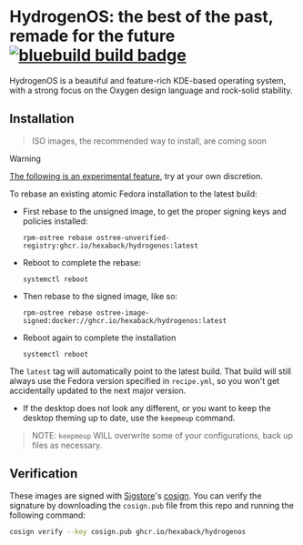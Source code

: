 # HydrogenOS: the best of the past, remade for the future &nbsp; [![bluebuild build badge](https://github.com/hexaback/hydrogenos/actions/workflows/build.yml/badge.svg)](https://github.com/hexaback/hydrogenos/actions/workflows/build.yml)

HydrogenOS is a beautiful and feature-rich KDE-based operating system, with a strong focus on the Oxygen design language and rock-solid stability.

## Installation

> ISO images, the recommended way to install, are coming soon

> [!WARNING]  
> [The following is an experimental feature](https://www.fedoraproject.org/wiki/Changes/OstreeNativeContainerStable), try at your own discretion.

To rebase an existing atomic Fedora installation to the latest build:

- First rebase to the unsigned image, to get the proper signing keys and policies installed:
  ```
  rpm-ostree rebase ostree-unverified-registry:ghcr.io/hexaback/hydrogenos:latest
  ```
- Reboot to complete the rebase:
  ```
  systemctl reboot
  ```
- Then rebase to the signed image, like so:
  ```
  rpm-ostree rebase ostree-image-signed:docker://ghcr.io/hexaback/hydrogenos:latest
  ```
- Reboot again to complete the installation
  ```
  systemctl reboot
  ```

The `latest` tag will automatically point to the latest build. That build will still always use the Fedora version specified in `recipe.yml`, so you won't get accidentally updated to the next major version.

- If the desktop does not look any different, or you want to keep the desktop theming up to date, use the `keepmeup` command.
> NOTE: `keepmeup` WILL overwrite some of your configurations, back up files as necessary.

## Verification

These images are signed with [Sigstore](https://www.sigstore.dev/)'s [cosign](https://github.com/sigstore/cosign). You can verify the signature by downloading the `cosign.pub` file from this repo and running the following command:

```bash
cosign verify --key cosign.pub ghcr.io/hexaback/hydrogenos
```
